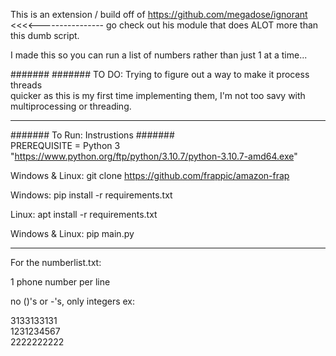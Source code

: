 This is an extension / build off of https://github.com/megadose/ignorant <<<<---------------- go check out his module that does ALOT more than this dumb script. 

I made this so you can run a list of numbers rather than just 1 at a time...

#######
####### TO DO:  Trying to figure out a way to make it process threads  
quicker as this is my first time implementing them, I'm not too savy with multiprocessing or threading.

----------------------------------------------------------

#######
To Run:
Instrustions
#######<br>
PREREQUISITE = Python 3 "https://www.python.org/ftp/python/3.10.7/python-3.10.7-amd64.exe"


Windows & Linux:
git clone https://github.com/frappic/amazon-frap


Windows:
pip install -r requirements.txt

Linux:
apt install -r requirements.txt

Windows & Linux:
pip main.py

----------------------------------------------------------


For the numberlist.txt:

1 phone number per line

no ()'s or -'s, only integers
ex:

3133133131<br>
1231234567<br>
2222222222<br>




